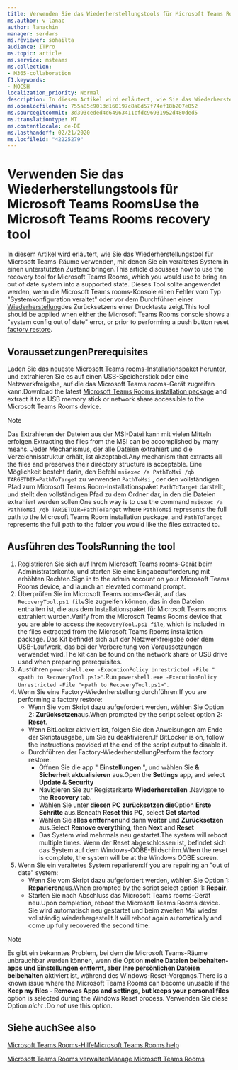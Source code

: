 ```yaml
---
title: Verwenden Sie das Wiederherstellungstools für Microsoft Teams Rooms
ms.author: v-lanac
author: lanachin
manager: serdars
ms.reviewer: sohailta
audience: ITPro
ms.topic: article
ms.service: msteams
ms.collection:
- M365-collaboration
f1.keywords:
- NOCSH
localization_priority: Normal
description: In diesem Artikel wird erläutert, wie Sie das Wiederherstellungstool für Microsoft Teams-Räume verwenden, mit denen Sie ein veraltetes System in einen unterstützten Zustand bringen.
ms.openlocfilehash: 755a85c9013d160197c8a8d57f74ef18b207e052
ms.sourcegitcommit: 3d393ceded4d64963411cfdc96931952d480ded5
ms.translationtype: MT
ms.contentlocale: de-DE
ms.lasthandoff: 02/21/2020
ms.locfileid: "42225279"
---
```

# <a name="use-the-microsoft-teams-rooms-recovery-tool"></a><span data-ttu-id="850e6-103">Verwenden Sie das Wiederherstellungstools für Microsoft Teams Rooms</span><span class="sxs-lookup"><span data-stu-id="850e6-103">Use the Microsoft Teams Rooms recovery tool</span></span>

<span data-ttu-id="850e6-104">In diesem Artikel wird erläutert, wie Sie das Wiederherstellungstool für Microsoft Teams-Räume verwenden, mit denen Sie ein veraltetes System in einen unterstützten Zustand bringen.</span><span class="sxs-lookup"><span data-stu-id="850e6-104">This article discusses how to use the recovery tool for Microsoft Teams Rooms, which you would use to bring an out of date system into a supported state.</span></span> <span data-ttu-id="850e6-105">Dieses Tool sollte angewendet werden, wenn die Microsoft Teams rooms-Konsole einen Fehler vom Typ "Systemkonfiguration veraltet" oder vor dem Durchführen einer [Wiederherstellung](https://docs.microsoft.com/microsoftteams/rooms/rooms-operations#microsoft-teams-rooms-reset-factory-restore)des Zurücksetzens einer Drucktaste zeigt.</span><span class="sxs-lookup"><span data-stu-id="850e6-105">This tool should be applied when either the Microsoft Teams Rooms console shows a "system config out of date" error, or prior to performing a push button reset [factory restore](https://docs.microsoft.com/microsoftteams/rooms/rooms-operations#microsoft-teams-rooms-reset-factory-restore).</span></span>

## <a name="prerequisites"></a><span data-ttu-id="850e6-106">Voraussetzungen</span><span class="sxs-lookup"><span data-stu-id="850e6-106">Prerequisites</span></span>

<span data-ttu-id="850e6-107">Laden Sie das neueste [Microsoft Teams rooms-Installationspaket](https://go.microsoft.com/fwlink/?linkid=851168) herunter, und extrahieren Sie es auf einen USB-Speicherstick oder eine Netzwerkfreigabe, auf die das Microsoft Teams rooms-Gerät zugreifen kann.</span><span class="sxs-lookup"><span data-stu-id="850e6-107">Download the latest [Microsoft Teams Rooms installation package](https://go.microsoft.com/fwlink/?linkid=851168) and extract it to a USB memory stick or network share accessible to the Microsoft Teams Rooms device.</span></span>

> [!NOTE]
> <span data-ttu-id="850e6-108">Das Extrahieren der Dateien aus der MSI-Datei kann mit vielen Mitteln erfolgen.</span><span class="sxs-lookup"><span data-stu-id="850e6-108">Extracting the files from the MSI can be accomplished by many means.</span></span> <span data-ttu-id="850e6-109">Jeder Mechanismus, der alle Dateien extrahiert und die Verzeichnisstruktur erhält, ist akzeptabel.</span><span class="sxs-lookup"><span data-stu-id="850e6-109">Any mechanism that extracts all the files and preserves their directory structure is acceptable.</span></span> <span data-ttu-id="850e6-110">Eine Möglichkeit besteht darin, den Befehl `msiexec /a PathToMsi /qb TARGETDIR=PathToTarget` zu verwenden `PathToMsi` , der den vollständigen Pfad zum Microsoft Teams Room-Installationspaket `PathToTarget` darstellt, und stellt den vollständigen Pfad zu dem Ordner dar, in den die Dateien extrahiert werden sollen.</span><span class="sxs-lookup"><span data-stu-id="850e6-110">One such way is to use the command `msiexec /a PathToMsi /qb TARGETDIR=PathToTarget` where `PathToMsi` represents the full path to the Microsoft Teams Room installation package, and `PathToTarget` represents the full path to the folder you would like the files extracted to.</span></span>

## <a name="running-the-tool"></a><span data-ttu-id="850e6-111">Ausführen des Tools</span><span class="sxs-lookup"><span data-stu-id="850e6-111">Running the tool</span></span>

1) <span data-ttu-id="850e6-112">Registrieren Sie sich auf Ihrem Microsoft Teams rooms-Gerät beim Administratorkonto, und starten Sie eine Eingabeaufforderung mit erhöhten Rechten.</span><span class="sxs-lookup"><span data-stu-id="850e6-112">Sign in to the admin account on your Microsoft Teams Rooms device, and launch an elevated command prompt.</span></span>
2) <span data-ttu-id="850e6-113">Überprüfen Sie im Microsoft Teams rooms-Gerät, auf das `RecoveryTool.ps1 file`Sie zugreifen können, das in den Dateien enthalten ist, die aus dem Installationspaket für Microsoft Teams rooms extrahiert wurden.</span><span class="sxs-lookup"><span data-stu-id="850e6-113">Verify from the Microsoft Teams Rooms device that you are able to access the `RecoveryTool.ps1 file`, which is included in the files extracted from the Microsoft Teams Rooms installation package.</span></span> <span data-ttu-id="850e6-114">Das Kit befindet sich auf der Netzwerkfreigabe oder dem USB-Laufwerk, das bei der Vorbereitung von Voraussetzungen verwendet wird.</span><span class="sxs-lookup"><span data-stu-id="850e6-114">The kit can be found on the network share or USB drive used when preparing prerequisites.</span></span>
3) <span data-ttu-id="850e6-115">Ausführen `powershell.exe -ExecutionPolicy Unrestricted -File "<path to RecoveryTool.ps1>"`.</span><span class="sxs-lookup"><span data-stu-id="850e6-115">Run `powershell.exe -ExecutionPolicy Unrestricted -File "<path to RecoveryTool.ps1>"`.</span></span>
4) <span data-ttu-id="850e6-116">Wenn Sie eine Factory-Wiederherstellung durchführen:</span><span class="sxs-lookup"><span data-stu-id="850e6-116">If you are performing a factory restore:</span></span>
   - <span data-ttu-id="850e6-117">Wenn Sie vom Skript dazu aufgefordert werden, wählen Sie Option 2: **Zurücksetzen**aus.</span><span class="sxs-lookup"><span data-stu-id="850e6-117">When prompted by the script select option 2: **Reset**.</span></span>
   - <span data-ttu-id="850e6-118">Wenn BitLocker aktiviert ist, folgen Sie den Anweisungen am Ende der Skriptausgabe, um Sie zu deaktivieren.</span><span class="sxs-lookup"><span data-stu-id="850e6-118">If BitLocker is on, follow the instructions provided at the end of the script output to disable it.</span></span>
   - <span data-ttu-id="850e6-119">Durchführen der Factory-Wiederherstellung</span><span class="sxs-lookup"><span data-stu-id="850e6-119">Perform the factory restore.</span></span>
      - <span data-ttu-id="850e6-120">Öffnen Sie die app " **Einstellungen** ", und wählen Sie **& Sicherheit aktualisieren** aus.</span><span class="sxs-lookup"><span data-stu-id="850e6-120">Open the **Settings** app, and select **Update & Security**</span></span>
      - <span data-ttu-id="850e6-121">Navigieren Sie zur Registerkarte **Wiederherstellen** .</span><span class="sxs-lookup"><span data-stu-id="850e6-121">Navigate to the **Recovery** tab.</span></span>
      - <span data-ttu-id="850e6-122">Wählen Sie unter **diesen PC zurücksetzen die**Option **Erste Schritte** aus.</span><span class="sxs-lookup"><span data-stu-id="850e6-122">Beneath **Reset this PC**, select **Get started**</span></span>
      - <span data-ttu-id="850e6-123">Wählen Sie **alles entfernen**und dann **weiter** und **Zurücksetzen** aus.</span><span class="sxs-lookup"><span data-stu-id="850e6-123">Select **Remove everything**, then **Next** and **Reset**</span></span>
      - <span data-ttu-id="850e6-124">Das System wird mehrmals neu gestartet.</span><span class="sxs-lookup"><span data-stu-id="850e6-124">The system will reboot multiple times.</span></span> <span data-ttu-id="850e6-125">Wenn der Reset abgeschlossen ist, befindet sich das System auf dem Windows-OOBE-Bildschirm.</span><span class="sxs-lookup"><span data-stu-id="850e6-125">When the reset is complete, the system will be at the Windows OOBE screen.</span></span>
5) <span data-ttu-id="850e6-126">Wenn Sie ein veraltetes System reparieren:</span><span class="sxs-lookup"><span data-stu-id="850e6-126">If you are repairing an "out of date" system:</span></span>
    - <span data-ttu-id="850e6-127">Wenn Sie vom Skript dazu aufgefordert werden, wählen Sie Option 1: **Reparieren**aus.</span><span class="sxs-lookup"><span data-stu-id="850e6-127">When prompted by the script select option 1: **Repair**.</span></span>
    - <span data-ttu-id="850e6-128">Starten Sie nach Abschluss das Microsoft Teams rooms-Gerät neu.</span><span class="sxs-lookup"><span data-stu-id="850e6-128">Upon completion, reboot the Microsoft Teams Rooms device.</span></span> <span data-ttu-id="850e6-129">Sie wird automatisch neu gestartet und beim zweiten Mal wieder vollständig wiederhergestellt.</span><span class="sxs-lookup"><span data-stu-id="850e6-129">It will reboot again automatically and come up fully recovered the second time.</span></span>

> [!NOTE]
> <span data-ttu-id="850e6-130">Es gibt ein bekanntes Problem, bei dem die Microsoft Teams-Räume unbrauchbar werden können, wenn die Option **meine Dateien beibehalten-apps und Einstellungen entfernt, aber Ihre persönlichen Dateien beibehalten** aktiviert ist, während des Windows-Reset-Vorgangs.</span><span class="sxs-lookup"><span data-stu-id="850e6-130">There is a known issue where the Microsoft Teams Rooms can become unusable if the  **Keep my files - Removes Apps and settings, but keeps your personal files** option is selected during the Windows Reset process.</span></span> <span data-ttu-id="850e6-131">Verwenden Sie diese Option *nicht* .</span><span class="sxs-lookup"><span data-stu-id="850e6-131">Do *not* use this option.</span></span>

## <a name="see-also"></a><span data-ttu-id="850e6-132">Siehe auch</span><span class="sxs-lookup"><span data-stu-id="850e6-132">See also</span></span>

[<span data-ttu-id="850e6-133">Microsoft Teams Rooms-Hilfe</span><span class="sxs-lookup"><span data-stu-id="850e6-133">Microsoft Teams Rooms help</span></span>](https://support.office.com/article/Skype-Room-Systems-version-2-help-e667f40e-5aab-40c1-bd68-611fe0002ba2)

[<span data-ttu-id="850e6-134">Microsoft Teams Rooms verwalten</span><span class="sxs-lookup"><span data-stu-id="850e6-134">Manage Microsoft Teams Rooms</span></span>](rooms-manage.md)
